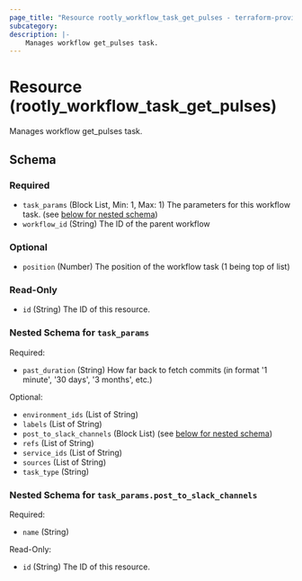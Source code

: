 ```yaml
---
page_title: "Resource rootly_workflow_task_get_pulses - terraform-provider-rootly"
subcategory:
description: |-
    Manages workflow get_pulses task.
---
```


# Resource (rootly_workflow_task_get_pulses)

Manages workflow get_pulses task.

<!-- schema generated by tfplugindocs -->
## Schema

### Required

- `task_params` (Block List, Min: 1, Max: 1) The parameters for this workflow task. (see [below for nested schema](#nestedblock--task_params))
- `workflow_id` (String) The ID of the parent workflow

### Optional

- `position` (Number) The position of the workflow task (1 being top of list)

### Read-Only

- `id` (String) The ID of this resource.

<a id="nestedblock--task_params"></a>
### Nested Schema for `task_params`

Required:

- `past_duration` (String) How far back to fetch commits (in format '1 minute', '30 days', '3 months', etc.)

Optional:

- `environment_ids` (List of String)
- `labels` (List of String)
- `post_to_slack_channels` (Block List) (see [below for nested schema](#nestedblock--task_params--post_to_slack_channels))
- `refs` (List of String)
- `service_ids` (List of String)
- `sources` (List of String)
- `task_type` (String)

<a id="nestedblock--task_params--post_to_slack_channels"></a>
### Nested Schema for `task_params.post_to_slack_channels`

Required:

- `name` (String)

Read-Only:

- `id` (String) The ID of this resource.
